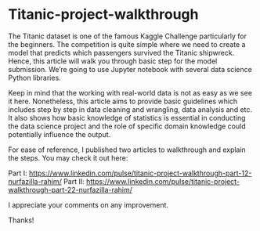 # Titanic-project-walkthrough

The Titanic dataset is one of the famous Kaggle Challenge particularly for the beginners. The competition is quite simple where we need to create a model that predicts which passengers survived the Titanic shipwreck. Hence, this article will walk you through basic step for the model submission. We’re going to use Jupyter notebook with several data science Python libraries.

Keep in mind that the working with real-world data is not as easy as we see it here. Nonetheless, this article aims to provide basic guidelines which includes step by step in data cleaning and wrangling, data analysis and etc. It also shows how basic knowledge of statistics is essential in conducting the data science project and the role of specific domain knowledge could potentially influence the output.

For ease of reference, I published two articles to walkthrough and explain the steps. You may check it out here:

Part I: https://www.linkedin.com/pulse/titanic-project-walkthrough-part-12-nurfazilla-rahim/
Part II: https://www.linkedin.com/pulse/titanic-project-walkthrough-part-22-nurfazilla-rahim/

I appreciate your comments on any improvement.

Thanks!
